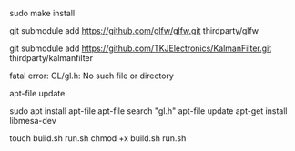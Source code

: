 sudo make install


git submodule add https://github.com/glfw/glfw.git thirdparty/glfw

git submodule add https://github.com/TKJElectronics/KalmanFilter.git thirdparty/kalmanfilter


fatal error: GL/gl.h: No such file or directory

apt-file update

sudo apt install apt-file
apt-file search "gl.h"
apt-file update
apt-get install libmesa-dev

touch build.sh run.sh
chmod +x build.sh run.sh

